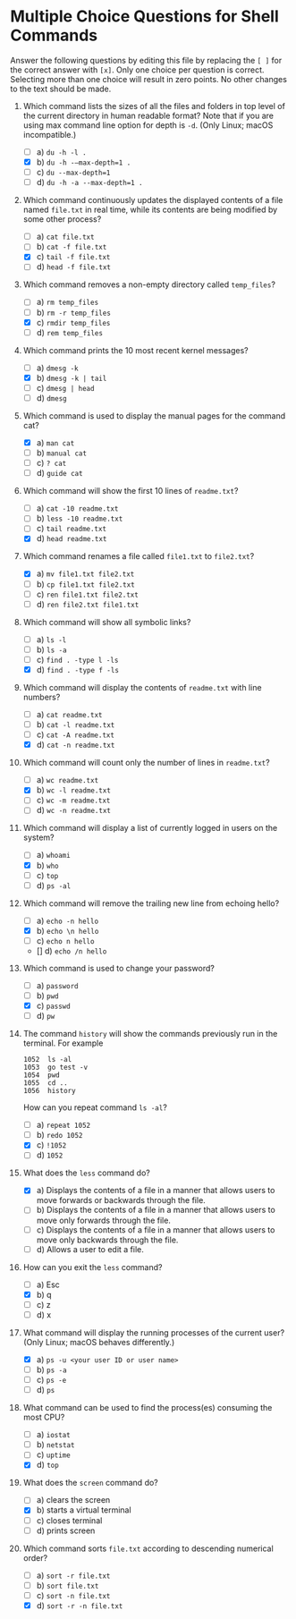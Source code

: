# Multiple Choice Questions for Shell Commands

Answer the following questions by editing this file by replacing the `[ ]` for the correct answer with `[x]`.
Only one choice per question is correct.
Selecting more than one choice will result in zero points.
No other changes to the text should be made.

1. Which command lists the sizes of all the files and folders in top level of the current directory in human readable format?
   Note that if you are using max command line option for depth is `-d`.
   (Only Linux; macOS incompatible.)

    - [ ] a) `du -h -l .`
    - [x] b) `du -h -–max-depth=1 .`
    - [ ] c) `du --max-depth=1`
    - [ ] d) `du -h -a --max-depth=1 .`

2. Which command continuously updates the displayed contents of a file named `file.txt` in real time, while its contents are being modified by some other process?

    - [ ] a) `cat file.txt`
    - [ ] b) `cat -f file.txt`
    - [x] c) `tail -f file.txt`
    - [ ] d) `head -f file.txt`

3. Which command removes a non-empty directory called `temp_files`?

    - [ ] a) `rm temp_files`
    - [ ] b) `rm -r temp_files`
    - [x] c) `rmdir temp_files`
    - [ ] d) `rem temp_files`

4. Which command prints the 10 most recent kernel messages?

    - [ ] a) `dmesg -k`
    - [x] b) `dmesg -k | tail`
    - [ ] c) `dmesg | head`
    - [ ] d) `dmesg`

5. Which command is used to display the manual pages for the command cat?

    - [x] a) `man cat`
    - [ ] b) `manual cat`
    - [ ] c) `? cat`
    - [ ] d) `guide cat`

6. Which command will show the first 10 lines of `readme.txt`?

    - [ ] a) `cat -10 readme.txt`
    - [ ] b) `less -10 readme.txt`
    - [ ] c) `tail readme.txt`
    - [x] d) `head readme.txt`

7. Which command renames a file called `file1.txt` to `file2.txt`?

    - [x] a) `mv file1.txt file2.txt`
    - [ ] b) `cp file1.txt file2.txt`
    - [ ] c) `ren file1.txt file2.txt`
    - [ ] d) `ren file2.txt file1.txt`

8. Which command will show all symbolic links?

    - [ ] a) `ls -l`
    - [ ] b) `ls -a`
    - [ ] c) `find . -type l -ls`
    - [x] d) `find . -type f -ls`

9. Which command will display the contents of `readme.txt` with line numbers?

    - [ ] a) `cat readme.txt`
    - [ ] b) `cat -l readme.txt`
    - [ ] c) `cat -A readme.txt`
    - [x] d) `cat -n readme.txt`

10. Which command will count only the number of lines in `readme.txt`?

    - [ ] a) `wc readme.txt`
    - [x] b) `wc -l readme.txt`
    - [ ] c) `wc -m readme.txt`
    - [ ] d) `wc -n readme.txt`

11. Which command will display a list of currently logged in users on the system?

    - [ ] a) `whoami`
    - [x] b) `who`
    - [ ] c) `top`
    - [ ] d) `ps -al`

12. Which command will remove the trailing new line from echoing hello?

    - [ ] a) `echo -n hello`
    - [x] b) `echo \n hello`
    - [ ] c) `echo n hello`
    - [] d) `echo /n hello`

13. Which command is used to change your password?

    - [ ] a) `password`
    - [ ] b) `pwd`
    - [x] c) `passwd`
    - [ ] d) `pw`

14. The command `history` will show the commands previously run in the terminal. For example

    ```text
    1052  ls -al
    1053  go test -v
    1054  pwd
    1055  cd ..
    1056  history
    ```

    How can you repeat command `ls -al`?
    - [ ] a) `repeat 1052`
    - [ ] b) `redo 1052`
    - [x] c) `!1052`
    - [ ] d) `1052`

15. What does the `less` command do?

    - [x] a) Displays the contents of a file in a manner that allows users to move forwards or backwards through the file.
    - [ ] b) Displays the contents of a file in a manner that allows users to move only forwards through the file.
    - [ ] c) Displays the contents of a file in a manner that allows users to move only backwards through the file.
    - [ ] d) Allows a user to edit a file.

16. How can you exit the `less` command?

    - [ ] a) Esc
    - [x] b) q
    - [ ] c) z
    - [ ] d) x

17. What command will display the running processes of the current user?
    (Only Linux; macOS behaves differently.)

    - [x] a) `ps -u <your user ID or user name>`
    - [ ] b) `ps -a`
    - [ ] c) `ps -e`
    - [ ] d) `ps`

18. What command can be used to find the process(es) consuming the most CPU?

    - [ ] a) `iostat`
    - [ ] b) `netstat`
    - [ ] c) `uptime`
    - [x] d) `top`

19. What does the `screen` command do?

    - [ ] a) clears the screen
    - [x] b) starts a virtual terminal
    - [ ] c) closes terminal
    - [ ] d) prints screen

20. Which command sorts `file.txt` according to descending numerical order?

    - [ ] a) `sort -r file.txt`
    - [ ] b) `sort file.txt`
    - [ ] c) `sort -n file.txt`
    - [x] d) `sort -r -n file.txt`
